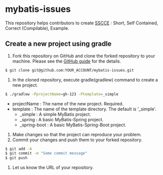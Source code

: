 # mybatis-issues

This repository helps contributors to create [SSCCE](http://sscce.org) : Short, Self Contained, Correct (Compilable), Example.

## Create a new project using gradle

1. Fork this repository on GitHub and clone the forked repository to your machine. Please see the [GitHub guide](https://guides.github.com/activities/forking/) for the details.

  ```sh
$ git clone git@github.com:YOUR_ACCOUNT/mybatis-issues.git
```
1. In the cloned repository, execute gradle(gradlew) command to create a new project.

  ```sh
$ ./gradlew -PprojectName=gh-123 -Ptemplate=_simple
```
  - projectName : The name of the new project. Required.
  - template : The name of the template directory. The default is '_simple'.
	  - _simple : A simple MyBatis project.
	  - _spring : A basic MyBatis-Spring project.
	  - _spring-boot : A basic MyBatis-Spring-Boot project.
1. Make changes so that the project can reproduce your problem.
1. Commit your changes and push them to your forked repository.

  ```sh
$ git add -A
$ git commit -m "Some commit message"
$ git push
```
1. Let us know the URL of your repository.

